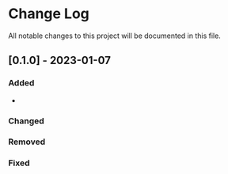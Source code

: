 # Change Log

All notable changes to this project will be documented in this file.

## [0.1.0] - 2023-01-07

### Added

-

### Changed

### Removed

### Fixed
